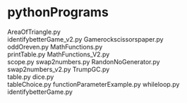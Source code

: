 # pythonPrograms
AreaOfTriangle.py		
identifybetterGame_v2.py
Gamerockscissorspaper.py	
oddOreven.py
MathFunctions.py		
printTable.py
MathFunctions_V2.py		
scope.py
swap2numbers.py
RandonNoGenerator.py		
swap2numbers_v2.py
TrumpGC.py			
table.py
dice.py				
tableChoice.py
functionParameterExample.py	
whileloop.py
identifybetterGame.py
